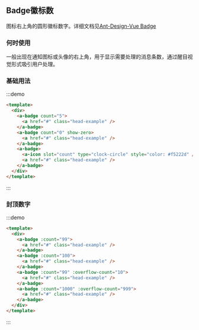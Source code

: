 ## Badge徽标数
图标右上角的圆形徽标数字。详细文档见[Ant-Design-Vue Badge](https://antdv.com/components/badge-cn/)
  
### 何时使用
一般出现在通知图标或头像的右上角，用于显示需要处理的消息条数，通过醒目视觉形式吸引用户处理。

### 基础用法
  
:::demo
```html
<template>
  <div>
    <a-badge count="5">
      <a href="#" class="head-example" />
    </a-badge>
    <a-badge count="0" show-zero>
      <a href="#" class="head-example" />
    </a-badge>
    <a-badge>
      <a-icon slot="count" type="clock-circle" style="color: #f5222d" />
      <a href="#" class="head-example" />
    </a-badge>
  </div>
</template>

```
:::
### 封顶数字
:::demo
```html
<template>
  <div>
    <a-badge :count="99">
      <a href="#" class="head-example" />
    </a-badge>
    <a-badge :count="100">
      <a href="#" class="head-example" />
    </a-badge>
    <a-badge :count="99" :overflow-count="10">
      <a href="#" class="head-example" />
    </a-badge>
    <a-badge :count="1000" :overflow-count="999">
      <a href="#" class="head-example" />
    </a-badge>
  </div>
</template>

```
:::